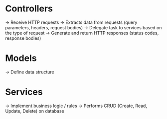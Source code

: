 ﻿# Controllers
→ Receive HTTP requests
→ Extracts data from requests (query parameters, headers, request bodies)
→ Delegate task to services based on the type of request
→ Generate and return HTTP responses (status codes, response bodies)

# Models
→ Define data structure

# Services
→ Implement business logic / rules
→ Performs CRUD (Create, Read, Update, Delete) on database